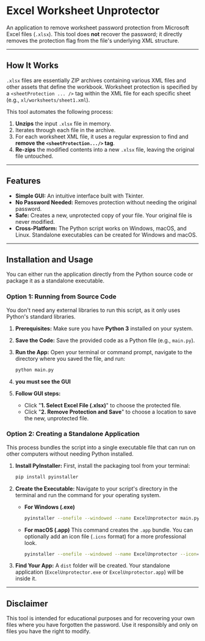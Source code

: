 # Excel Worksheet Unprotector

An application to remove worksheet password protection from Microsoft Excel files (`.xlsx`). This tool does **not** recover the password; it directly removes the protection flag from the file's underlying XML structure.

---

## How It Works 

`.xlsx` files are essentially ZIP archives containing various XML files and other assets that define the workbook. Worksheet protection is specified by a `<sheetProtection ... />` tag within the XML file for each specific sheet (e.g., `xl/worksheets/sheet1.xml`).

This tool automates the following process:
1.  **Unzips** the input `.xlsx` file in memory.
2.  Iterates through each file in the archive.
3.  For each worksheet XML file, it uses a regular expression to find and **remove the `<sheetProtection.../>` tag**.
4.  **Re-zips** the modified contents into a new `.xlsx` file, leaving the original file untouched.

---

## Features

* **Simple GUI:** An intuitive interface built with Tkinter.
* **No Password Needed:** Removes protection without needing the original password.
* **Safe:** Creates a new, unprotected copy of your file. Your original file is never modified.
* **Cross-Platform:** The Python script works on Windows, macOS, and Linux. Standalone executables can be created for Windows and macOS.

---

## Installation and Usage

You can either run the application directly from the Python source code or package it as a standalone executable.

### Option 1: Running from Source Code

You don't need any external libraries to run this script, as it only uses Python's standard libraries.

1.  **Prerequisites:** Make sure you have **Python 3** installed on your system.
2.  **Save the Code:** Save the provided code as a Python file (e.g., `main.py`).
3.  **Run the App:** Open your terminal or command prompt, navigate to the directory where you saved the file, and run:
    ```bash
    python main.py
    ```
4.  **you must see the GUI**

5.  **Follow GUI steps:**
    * Click "**1. Select Excel File (.xlsx)**" to choose the protected file.
    * Click "**2. Remove Protection and Save**" to choose a location to save the new, unprotected file.

### Option 2: Creating a Standalone Application

This process bundles the script into a single executable file that can run on other computers without needing Python installed.

1.  **Install PyInstaller:** First, install the packaging tool from your terminal:
    ```bash
    pip install pyinstaller
    ```
2.  **Create the Executable:** Navigate to your script's directory in the terminal and run the command for your operating system.

    * **For Windows (.exe)**
        ```bash
        pyinstaller --onefile --windowed --name ExcelUnprotector main.py
        ```

    * **For macOS (.app)**
        This command creates the `.app` bundle. You can optionally add an icon file (`.icns` format) for a more professional look.
        ```bash
        pyinstaller --onefile --windowed --name ExcelUnprotector --icon=your_icon.icns main.py
        ```

3.  **Find Your App:** A `dist` folder will be created. Your standalone application (`ExcelUnprotector.exe` or `ExcelUnprotector.app`) will be inside it.

---

## Disclaimer

This tool is intended for educational purposes and for recovering your own files where you have forgotten the password. Use it responsibly and only on files you have the right to modify.